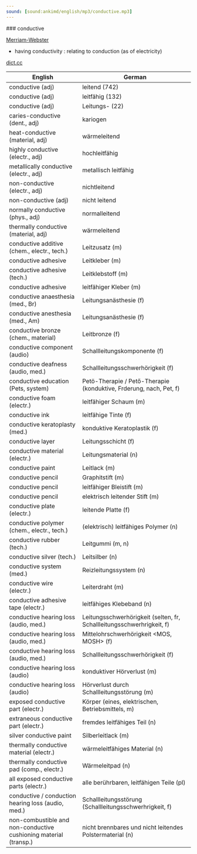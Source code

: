 ```yaml
---
sound: [sound:ankimd/english/mp3/conductive.mp3]
---
```


\### conductive

[Merriam-Webster](https://www.merriam-webster.com/dictionary/conductive)

- having conductivity : relating to conduction (as of electricity)

[dict.cc](https://www.dict.cc/conductive)

| English        | German       |
| -------------- | ------------ |
| conductive (adj) | leitend (742) |
| conductive (adj) | leitfähig (132) |
| conductive (adj) | Leitungs- (22) |
| caries-conductive (dent., adj) | kariogen |
| heat-conductive (material, adj) | wärmeleitend |
| highly conductive <HC> (electr., adj) | hochleitfähig |
| metallically conductive (electr., adj) | metallisch leitfähig |
| non-conductive (electr., adj) | nichtleitend |
| non-conductive (adj) | nicht leitend |
| normally conductive (phys., adj) | normalleitend |
| thermally conductive (material, adj) | wärmeleitend |
| conductive additive (chem., electr., tech.) | Leitzusatz (m) |
| conductive adhesive | Leitkleber (m) |
| conductive adhesive (tech.) | Leitklebstoff (m) |
| conductive adhesive | leitfähiger Kleber (m) |
| conductive anaesthesia (med., Br) | Leitungsanästhesie (f) |
| conductive anesthesia (med., Am) | Leitungsanästhesie (f) |
| conductive bronze (chem., material) | Leitbronze (f) |
| conductive component (audio) | Schallleitungskomponente (f) |
| conductive deafness <CD> (audio, med.) | Schallleitungsschwerhörigkeit <SLS> (f) |
| conductive education <CE> (Pets, system) | Petö-Therapie / Pető-Therapie (konduktive, Frderung, nach, Pet, f) |
| conductive foam (electr.) | leitfähiger Schaum (m) |
| conductive ink | leitfähige Tinte (f) |
| conductive keratoplasty <CK> (med.) | konduktive Keratoplastik <CK> (f) |
| conductive layer | Leitungsschicht (f) |
| conductive material (electr.) | Leitungsmaterial (n) |
| conductive paint | Leitlack (m) |
| conductive pencil | Graphitstift (m) |
| conductive pencil | leitfähiger Bleistift (m) |
| conductive pencil | elektrisch leitender Stift (m) |
| conductive plate (electr.) | leitende Platte (f) |
| conductive polymer (chem., electr., tech.) | (elektrisch) leitfähiges Polymer (n) |
| conductive rubber (tech.) | Leitgummi (m, n) |
| conductive silver (tech.) | Leitsilber (n) |
| conductive system (med.) | Reizleitungssystem (n) |
| conductive wire (electr.) | Leiterdraht (m) |
| conductive adhesive tape (electr.) | leitfähiges Klebeband (n) |
| conductive hearing loss <CHL> (audio, med.) | Leitungsschwerhörigkeit (selten, fr, Schallleitungsschwerhrigkeit, f) |
| conductive hearing loss <CHL> (audio, med.) | Mittelohrschwerhörigkeit <MOS, MOSH> (f) |
| conductive hearing loss <CHL> (audio, med.) | Schallleitungsschwerhörigkeit <SLS> (f) |
| conductive hearing loss <CHL> (audio) | konduktiver Hörverlust (m) |
| conductive hearing loss <CHL> (audio) | Hörverlust durch Schallleitungsstörung (m) |
| exposed conductive part (electr.) | Körper (eines, elektrischen, Betriebsmittels, m) |
| extraneous conductive part (electr.) | fremdes leitfähiges Teil (n) |
| silver conductive paint | Silberleitlack (m) |
| thermally conductive material (electr.) | wärmeleitfähiges Material (n) |
| thermally conductive pad (comp., electr.) | Wärmeleitpad (n) |
| all exposed conductive parts (electr.) | alle berührbaren, leitfähigen Teile (pl) |
| conductive / conduction hearing loss <CHL> (audio, med.) | Schallleitungsstörung <SLS> (Schallleitungsschwerhrigkeit, f) |
| non-combustible and non-conductive cushioning material (transp.) | nicht brennbares und nicht leitendes Polstermaterial (n) |
